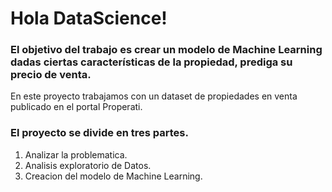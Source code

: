# Hola DataScience!

### El objetivo del trabajo es crear un modelo de Machine Learning dadas ciertas características de la propiedad, prediga su precio de venta.
En este proyecto trabajamos con un dataset de propiedades en venta publicado en el portal Properati.

### El proyecto se divide en tres partes.
1. Analizar la problematica.
2. Analisis exploratorio de Datos.
3. Creacion del modelo de Machine Learning.
